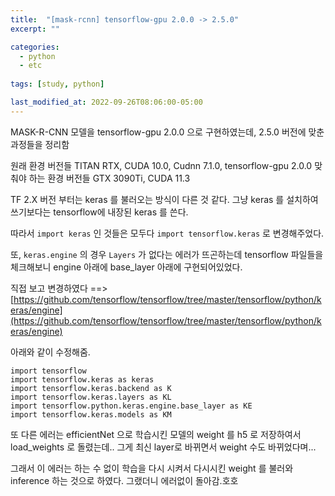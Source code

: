 ```yaml
---
title:  "[mask-rcnn] tensorflow-gpu 2.0.0 -> 2.5.0"
excerpt: ""

categories:
  - python
  - etc
  
tags: [study, python]

last_modified_at: 2022-09-26T08:06:00-05:00
---
```


MASK-R-CNN 모델을 tensorflow-gpu 2.0.0 으로 구현하였는데, 2.5.0 버전에 맞춘 과정들을 정리함 

원래 환경 버전들 TITAN RTX, CUDA 10.0, Cudnn 7.1.0, tensorflow-gpu 2.0.0
맞춰야 하는 환경 버전들 GTX 3090Ti, CUDA 11.3


TF 2.X 버전 부터는 keras 를 불러오는 방식이 다른 것 같다. 그냥 keras 를 설치하여 쓰기보다는 tensorflow에 내장된 keras 를 쓴다. 

따라서 `import keras` 인 것들은 모두다 `import tensorflow.keras` 로 변경해주었다. 

또, `keras.engine` 의 경우 `Layers` 가 없다는 에러가 뜨곤하는데 tensorflow 파일들을 체크해보니 engine 아래에 base_layer 아래에 구현되어있었다. 

직접 보고 변경하였다 ==> [https://github.com/tensorflow/tensorflow/tree/master/tensorflow/python/keras/engine](https://github.com/tensorflow/tensorflow/tree/master/tensorflow/python/keras/engine)

아래와 같이 수정해줌. 
~~~
import tensorflow 
import tensorflow.keras as keras
import tensorflow.keras.backend as K
import tensorflow.keras.layers as KL
import tensorflow.python.keras.engine.base_layer as KE
import tensorflow.keras.models as KM
~~~

또 다른 에러는 efficientNet 으로 학습시킨 모델의 weight 를 h5 로 저장하여서 load_weights 로 돌렸는데.. 그게 최신 layer로 바뀌면서 weight 수도 바뀌었다며... 

그래서 이 에러는 하는 수 없이 학습을 다시 시켜서 다시시킨 weight 를 불러와 inference 하는 것으로 하였다. 그랬더니 에러없이 돌아감.호호




